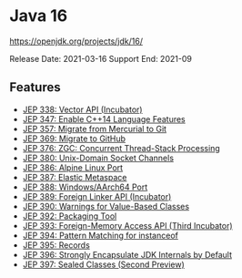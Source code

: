 Java 16
=======
https://openjdk.org/projects/jdk/16/

Release Date: 2021-03-16
Support End:  2021-09

## Features
- [JEP 338: Vector API (Incubator)](https://openjdk.org/jeps/338)
- [JEP 347: Enable C++14 Language Features](https://openjdk.org/jeps/347)
- [JEP 357: Migrate from Mercurial to Git](https://openjdk.org/jeps/357)
- [JEP 369: Migrate to GitHub](https://openjdk.org/jeps/369)
- [JEP 376: ZGC: Concurrent Thread-Stack Processing](https://openjdk.org/jeps/376)
- [JEP 380: Unix-Domain Socket Channels](https://openjdk.org/jeps/380)
- [JEP 386: Alpine Linux Port](https://openjdk.org/jeps/386)
- [JEP 387: Elastic Metaspace](https://openjdk.org/jeps/387)
- [JEP 388: Windows/AArch64 Port](https://openjdk.org/jeps/388)
- [JEP 389: Foreign Linker API (Incubator)](https://openjdk.org/jeps/389)
- [JEP 390: Warnings for Value-Based Classes](https://openjdk.org/jeps/390)
- [JEP 392: Packaging Tool](https://openjdk.org/jeps/392)
- [JEP 393: Foreign-Memory Access API (Third Incubator)](https://openjdk.org/jeps/393)
- [JEP 394: Pattern Matching for instanceof](https://openjdk.org/jeps/394)
- [JEP 395: Records](https://openjdk.org/jeps/395)
- [JEP 396: Strongly Encapsulate JDK Internals by Default](https://openjdk.org/jeps/396)
- [JEP 397: Sealed Classes (Second Preview)](https://openjdk.org/jeps/397)
